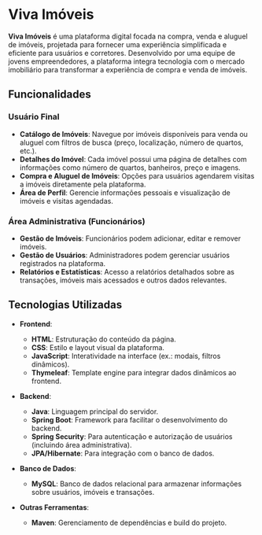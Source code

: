 # Viva Imóveis

**Viva Imóveis** é uma plataforma digital focada na compra, venda e aluguel de imóveis, projetada para fornecer uma experiência simplificada e eficiente para usuários e corretores. Desenvolvido por uma equipe de jovens empreendedores, a plataforma integra tecnologia com o mercado imobiliário para transformar a experiência de compra e venda de imóveis.

## Funcionalidades

### Usuário Final
- **Catálogo de Imóveis**: Navegue por imóveis disponíveis para venda ou aluguel com filtros de busca (preço, localização, número de quartos, etc.).
- **Detalhes do Imóvel**: Cada imóvel possui uma página de detalhes com informações como número de quartos, banheiros, preço e imagens.
- **Compra e Aluguel de Imóveis**: Opções para usuários agendarem visitas a imóveis diretamente pela plataforma.
- **Área de Perfil**: Gerencie informações pessoais e visualização de imóveis e visitas agendadas.

### Área Administrativa (Funcionários)
- **Gestão de Imóveis**: Funcionários podem adicionar, editar e remover imóveis.
- **Gestão de Usuários**: Administradores podem gerenciar usuários registrados na plataforma.
- **Relatórios e Estatísticas**: Acesso a relatórios detalhados sobre as transações, imóveis mais acessados e outros dados relevantes.

## Tecnologias Utilizadas

- **Frontend**:
  - **HTML**: Estruturação do conteúdo da página.
  - **CSS**: Estilo e layout visual da plataforma.
  - **JavaScript**: Interatividade na interface (ex.: modais, filtros dinâmicos).
  - **Thymeleaf**: Template engine para integrar dados dinâmicos ao frontend.
  
- **Backend**:
  - **Java**: Linguagem principal do servidor.
  - **Spring Boot**: Framework para facilitar o desenvolvimento do backend.
  - **Spring Security**: Para autenticação e autorização de usuários (incluindo área administrativa).
  - **JPA/Hibernate**: Para integração com o banco de dados.

- **Banco de Dados**:
  - **MySQL**: Banco de dados relacional para armazenar informações sobre usuários, imóveis e transações.

- **Outras Ferramentas**:
  - **Maven**: Gerenciamento de dependências e build do projeto.
